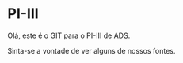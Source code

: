 PI-III
======

Olá, este é o GIT para o PI-III de ADS.

Sinta-se a vontade de ver alguns de nossos fontes.